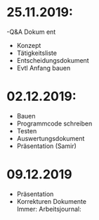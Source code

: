 # 25.11.2019:
-Q&A Dokum ent
- Konzept
- Tätigkeitsliste
- Entscheidungsdokument
- Evtl Anfang bauen
# 02.12.2019:
- Bauen
- Programmcode schreiben
- Testen
- Auswertungsdokument
- Präsentation (Samir)
# 09.12.2019
- Präsentation
- Korrekturen Dokumente  
Immer: Arbeitsjournal:
